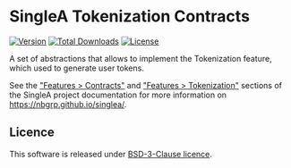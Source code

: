# SingleA Tokenization Contracts

[![Version](http://poser.pugx.org/nbgrp/singlea-tokenization-contracts/version)](https://packagist.org/packages/nbgrp/singlea-tokenization-contracts)
[![Total Downloads](http://poser.pugx.org/nbgrp/singlea-tokenization-contracts/downloads)](https://packagist.org/packages/nbgrp/singlea-tokenization-contracts)
[![License](http://poser.pugx.org/nbgrp/singlea-tokenization-contracts/license)](https://packagist.org/packages/nbgrp/singlea-tokenization-contracts)

A set of abstractions that allows to implement the Tokenization feature, which used to generate user
tokens.

See the ["Features > Contracts"](https://nbgrp.github.io/singlea/features/contracts/)
and ["Features > Tokenization"](https://nbgrp.github.io/singlea/features/tokenization/) sections of
the SingleA project documentation for more information on https://nbgrp.github.io/singlea/.

## Licence

This software is released under [BSD-3-Clause licence](LICENSE).
